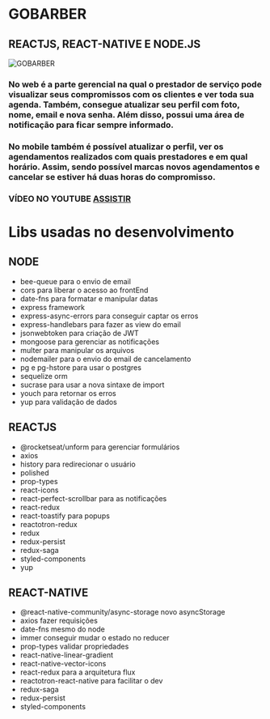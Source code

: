 # GOBARBER

## REACTJS, REACT-NATIVE E NODE.JS
![GOBARBER](https://user-images.githubusercontent.com/28990749/71473973-164f8f80-27b8-11ea-954c-e7f777f9d896.png)
### No web é a parte gerencial na qual o prestador de serviço pode visualizar seus compromissos com os clientes e ver toda sua agenda. Também, consegue atualizar seu perfil com foto, nome, email e nova senha. Além disso, possui uma área de notificação para ficar sempre informado.
### No mobile também é possível atualizar o perfil, ver os agendamentos realizados com quais prestadores e em qual horário. Assim, sendo possível marcas novos agendamentos e cancelar se estiver há duas horas do compromisso.


### VÍDEO NO YOUTUBE [ASSISTIR](https://www.youtube.com/watch?v=b5KSBVBwP24&t=6s)

# Libs usadas no desenvolvimento
## NODE
  - bee-queue para o envio de email
  - cors para liberar o acesso ao frontEnd
  - date-fns para formatar e manipular datas
  - express framework
  - express-async-errors para conseguir captar os erros
  - express-handlebars para fazer as view do email
  - jsonwebtoken para criação de JWT
  - mongoose para gerenciar as notificações
  - multer para manipular os arquivos
  - nodemailer para o envio do email de cancelamento
  - pg e pg-hstore para usar o postgres 
  - sequelize orm
  - sucrase para usar a nova sintaxe de import
  - youch para retornar os erros 
  - yup para validação de dados
## REACTJS
  - @rocketseat/unform para gerenciar formulários
  - axios
  - history para redirecionar o usuário
  - polished
  - prop-types
  - react-icons
  - react-perfect-scrollbar para as notificações 
  - react-redux
  - react-toastify para popups
  - reactotron-redux
  - redux
  - redux-persist
  - redux-saga
  - styled-components
  - yup
  
  
## REACT-NATIVE
  - @react-native-community/async-storage novo asyncStorage 
  - axios fazer requisições 
  - date-fns mesmo do node
  - immer conseguir mudar o estado no reducer
  - prop-types validar propriedades 
  - react-native-linear-gradient
  - react-native-vector-icons
  - react-redux para a arquitetura flux
  - reactotron-react-native para facilitar o dev
  - redux-saga
  - redux-persist
  - styled-components 

